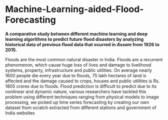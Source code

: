 # Machine-Learning-aided-Flood-Forecasting

**A comparative study between different machine learning and deep learning algorithms to predict future flood disasters by analyzing 
historical data of previous flood data that ocurred in _Assam_ from 1926 to 2015.**


Floods are the most common natural disaster in India. Floods are a recurrent phenomenon, which cause huge loss of lives and 
damage to livelihood systems, property, 
infrastructure and public utilities. 
On average nearly 1600 people die every year due to floods, 75 lakh hectares of land is affected and the damage caused to crops, 
houses and public utilities is Rs. 1805 crores due to floods.
Flood prediction is difficult to predict due to its nonlinear and dynamic nature, 
various researchers have tackled this problem using different techniques ranging from physical models to image processing, 
we picked up time series forecasting by creating our own dataset from scratch extracted from different stations and government of India websites
